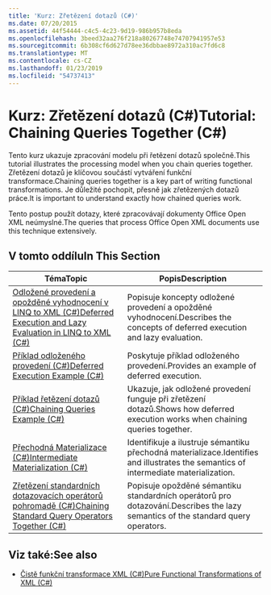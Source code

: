 ```yaml
---
title: 'Kurz: Zřetězení dotazů (C#)'
ms.date: 07/20/2015
ms.assetid: 44f54444-c4c5-4c23-9d19-986b957b8eda
ms.openlocfilehash: 3beed32aa276f218a80267748e74707941957e53
ms.sourcegitcommit: 6b308cf6d627d78ee36dbbae8972a310ac7fd6c8
ms.translationtype: MT
ms.contentlocale: cs-CZ
ms.lasthandoff: 01/23/2019
ms.locfileid: "54737413"
---
```

# <a name="tutorial-chaining-queries-together-c"></a><span data-ttu-id="703d8-102">Kurz: Zřetězení dotazů (C#)</span><span class="sxs-lookup"><span data-stu-id="703d8-102">Tutorial: Chaining Queries Together (C#)</span></span>
<span data-ttu-id="703d8-103">Tento kurz ukazuje zpracování modelu při řetězení dotazů společně.</span><span class="sxs-lookup"><span data-stu-id="703d8-103">This tutorial illustrates the processing model when you chain queries together.</span></span> <span data-ttu-id="703d8-104">Zřetězení dotazů je klíčovou součástí vytváření funkční transformace.</span><span class="sxs-lookup"><span data-stu-id="703d8-104">Chaining queries together is a key part of writing functional transformations.</span></span> <span data-ttu-id="703d8-105">Je důležité pochopit, přesně jak zřetězených dotazů práce.</span><span class="sxs-lookup"><span data-stu-id="703d8-105">It is important to understand exactly how chained queries work.</span></span>  
  
 <span data-ttu-id="703d8-106">Tento postup použít dotazy, které zpracovávají dokumenty Office Open XML neúmyslné.</span><span class="sxs-lookup"><span data-stu-id="703d8-106">The queries that process Office Open XML documents use this technique extensively.</span></span>  
  
## <a name="in-this-section"></a><span data-ttu-id="703d8-107">V tomto oddílu</span><span class="sxs-lookup"><span data-stu-id="703d8-107">In This Section</span></span>  
  
|<span data-ttu-id="703d8-108">Téma</span><span class="sxs-lookup"><span data-stu-id="703d8-108">Topic</span></span>|<span data-ttu-id="703d8-109">Popis</span><span class="sxs-lookup"><span data-stu-id="703d8-109">Description</span></span>|  
|-----------|-----------------|  
|[<span data-ttu-id="703d8-110">Odložené provedení a opožděné vyhodnocení v LINQ to XML (C#)</span><span class="sxs-lookup"><span data-stu-id="703d8-110">Deferred Execution and Lazy Evaluation in LINQ to XML (C#)</span></span>](../../../../csharp/programming-guide/concepts/linq/deferred-execution-and-lazy-evaluation-in-linq-to-xml.md)|<span data-ttu-id="703d8-111">Popisuje koncepty odložené provedení a opožděné vyhodnocení.</span><span class="sxs-lookup"><span data-stu-id="703d8-111">Describes the concepts of deferred execution and lazy evaluation.</span></span>|  
|[<span data-ttu-id="703d8-112">Příklad odloženého provedení (C#)</span><span class="sxs-lookup"><span data-stu-id="703d8-112">Deferred Execution Example (C#)</span></span>](../../../../csharp/programming-guide/concepts/linq/deferred-execution-example.md)|<span data-ttu-id="703d8-113">Poskytuje příklad odloženého provedení.</span><span class="sxs-lookup"><span data-stu-id="703d8-113">Provides an example of deferred execution.</span></span>|  
|[<span data-ttu-id="703d8-114">Příklad řetězení dotazů (C#)</span><span class="sxs-lookup"><span data-stu-id="703d8-114">Chaining Queries Example (C#)</span></span>](../../../../csharp/programming-guide/concepts/linq/chaining-queries-example.md)|<span data-ttu-id="703d8-115">Ukazuje, jak odložené provedení funguje při zřetězení dotazů.</span><span class="sxs-lookup"><span data-stu-id="703d8-115">Shows how deferred execution works when chaining queries together.</span></span>|  
|[<span data-ttu-id="703d8-116">Přechodná Materializace (C#)</span><span class="sxs-lookup"><span data-stu-id="703d8-116">Intermediate Materialization (C#)</span></span>](../../../../csharp/programming-guide/concepts/linq/intermediate-materialization.md)|<span data-ttu-id="703d8-117">Identifikuje a ilustruje sémantiku přechodná materializace.</span><span class="sxs-lookup"><span data-stu-id="703d8-117">Identifies and illustrates the semantics of intermediate materialization.</span></span>|  
|[<span data-ttu-id="703d8-118">Zřetězení standardních dotazovacích operátorů pohromadě (C#)</span><span class="sxs-lookup"><span data-stu-id="703d8-118">Chaining Standard Query Operators Together (C#)</span></span>](../../../../csharp/programming-guide/concepts/linq/chaining-standard-query-operators-together.md)|<span data-ttu-id="703d8-119">Popisuje opožděné sémantiku standardních operátorů pro dotazování.</span><span class="sxs-lookup"><span data-stu-id="703d8-119">Describes the lazy semantics of the standard query operators.</span></span>|  
  
## <a name="see-also"></a><span data-ttu-id="703d8-120">Viz také:</span><span class="sxs-lookup"><span data-stu-id="703d8-120">See also</span></span>

- [<span data-ttu-id="703d8-121">Čistě funkční transformace XML (C#)</span><span class="sxs-lookup"><span data-stu-id="703d8-121">Pure Functional Transformations of XML (C#)</span></span>](../../../../csharp/programming-guide/concepts/linq/pure-functional-transformations-of-xml.md)
